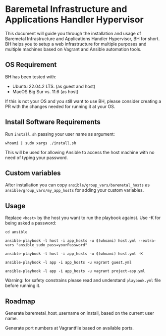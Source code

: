 # Baremetal Infrastructure and Applications Handler Hypervisor

This document will guide you through the installation and usage of Baremetal Infrastructure and Applications Handler Hypervisor, BH for short.
BH helps you to setup a web infrastructure for multiple purposes and multiple machines based on Vagrant and Ansible automation tools.


## OS Requirement

BH has been tested with:
*  Ubuntu 22.04.2 LTS. (as guest and host)
*  MacOS Big Sur vs. 11.6 (as host)

If this is not your OS and you still want to use BH, please consider creating a PR with the changes needed for running it at your OS.

## Install Software Requirements

Run `install.sh` passing your user name as argument:

`whoami | sudo xargs ./install.sh`

This will be used for allowing Ansible to access the host machine with no need of typing your password. 

## Custom variables

After installation you can copy `ansible/group_vars/baremetal_hosts` as `ansible/group_vars/my_app_hosts` for adding your custom variables. 

## Usage

Replace `<host>` by the host you want to run the playbook against. Use -K for being asked a password:

`cd ansible`

`ansible-playbook -l host -i app_hosts -u $(whoami) host.yml --extra-vars "ansible_sudo_pass=yourPassword"`

`ansible-playbook -l host -i app_hosts -u $(whoami) host.yml -K`

`ansible-playbook -l app -i app_hosts -u vagrant guest.yml`

`ansible-playbook -l app -i app_hosts -u vagrant project-app.yml`

Warning: for safety constrains please read and understand `playbook.yml` file before running it.

## Roadmap

Generate baremetal_host_username on install, based on the current user name.

Generate port numbers at Vagrantfile based on available ports.
